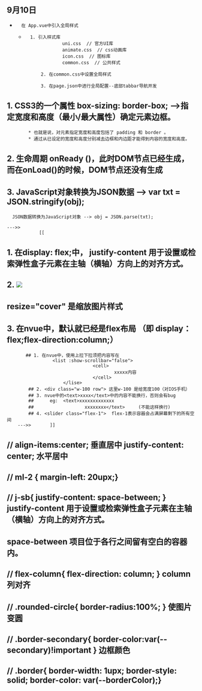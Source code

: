 ## 9月10日
+ 		在 App.vue中引入全局样式
	+ 		1. 引入样式库
						uni.css  // 官方UI库
						animate.css  // css动画库
						icon.css  // 图标库
						common.css  // 公共样式
						
				2. 在common.css中设置全局样式 
				
				3. 在page.json中进行全局配置--底部tabbar导航开发
## 1. CSS3的一个属性  box-sizing: border-box; -->指定宽度和高度（最小/最大属性）确定元素边框。
			* 也就是说，对元素指定宽度和高度包括了 padding 和 border 。
			* 通过从已设定的宽度和高度分别减去边框和内边距才能得到内容的宽度和高度。
			
## 2. 生命周期 onReady	()，此时DOM节点已经生成，而在onLoad()的时候，DOM节点还没有生成
## 3. JavaScript对象转换为JSON数据 --> var txt = JSON.stringify(obj);
      JSON数据转换为JavaScript对象 --> obj = JSON.parse(txt);
			
	--->>		
				[[	
## 1. 在display: flex;中，  justify-content 用于设置或检索弹性盒子元素在主轴（横轴）方向上的对齐方式。
## 2. <image resize="cover" src="/static/images/demo/demo4.jpg" mode="" class="image"></image>
## 			     resize="cover" 是缩放图片样式
## 3. 在nvue中，默认就已经是flex布局	（即 display：flex;flex-direction:column;）
		   ## 1. 在nvue中，使用上拉下拉须把内容写在 
					 <list :show-scrollbar="false">
									<cell>
											xxxxx内容
									</cell>
						 </lise>
			## 2. <div class="w-100 row"> 这里w-100 是给宽度100（对IOS手机）
			## 3. nvue中的<text>xxxx</text>中的内容不能换行，否则会有bug
			##      eg:  <text>xxxxxxxxxxxxx
			##                   xxxxxxxx</text>     (不能这样换行)
			## 4. <slider class="flex-1">  flex-1表示容器会占满屏幕剩下的所有空间
		--->>		]]
## // align-items:center; 垂直居中 justify-content: center; 水平居中
## // ml-2 { margin-left: 20upx;}  
## // j-sb{ justify-content: space-between; } justify-content 用于设置或检索弹性盒子元素在主轴（横轴）方向上的对齐方式。
##                           space-between	项目位于各行之间留有空白的容器内。    
## // flex-column{ flex-direction: column; }   column 列对齐   
## // .rounded-circle{ border-radius:100%; } 使图片变圆 
## // .border-secondary{ border-color:var(--secondary)!important } 边框颜色    
## // .border{  border-width: 1upx; border-style: solid; border-color: var(--borderColor);}       